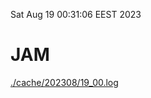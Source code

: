 Sat Aug 19 00:31:06 EEST 2023
# JAM
<a href='./cache/202308/19_00.log'>./cache/202308/19_00.log</a>

